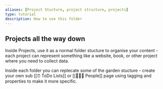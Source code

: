 ```yaml
---
aliases: [Project Stucture, project structure, projects]
type: tutorial
description: How to use this folder
---
```

## Projects all the way down
Inside Projects, use it as a normal folder stucture to organise your content - each project can represent something like a website, book, or other project where you need to collect data.

Inside each folder you can replecate some of the garden stucture - create your own sub [[⏰ ToDo Lists]] or [[👨‍👧‍👦 People]] page using tagging and properties to make it more specific.